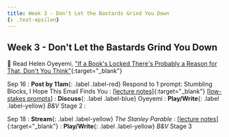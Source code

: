 ```yaml
---
title: Week 3 - Don't Let the Bastards Grind You Down
{: .text-epsilon}
---
```


## Week 3 - Don't Let the Bastards Grind You Down

📖 Read Helen Oyeyemi, ["If a Book's Locked There's Probably a Reason for That, Don't You Think"](/assets/pdfs/oyeyemi_if_a_book_is_locked.pdf){:target="_blank"}   

Sep 16
: **Post by 11am**{: .label .label-red} Respond to 1 prompt: Stumbling Blocks, I Hope This Email Finds You
  : [[lecture notes]](#){:target="_blank"}  [[low-stakes prompts](/prompts.md)]
: **Discuss**{: .label .label-blue} Oyeyemi
: **Play/Write**{: .label .label-yellow} *B&V* Stage 2
  : &nbsp;
  

Sep 18
: **Stream**{: .label .label-yellow} *The Stanley Parable*
  : [[lecture notes]](#){:target="_blank"}
: **Play/Write**{: .label .label-yellow} *B&V* Stage 3